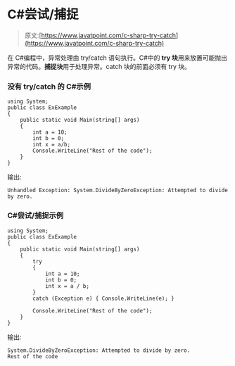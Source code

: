 # C#尝试/捕捉

> 原文:[https://www.javatpoint.com/c-sharp-try-catch](https://www.javatpoint.com/c-sharp-try-catch)

在 C#编程中，异常处理由 try/catch 语句执行。C#中的 **try 块**用来放置可能抛出异常的代码。**捕捉块**用于处理异常。catch 块的前面必须有 try 块。

### 没有 try/catch 的 C#示例

```
using System;
public class ExExample
{
    public static void Main(string[] args)
    {
        int a = 10;
        int b = 0;
        int x = a/b;  
        Console.WriteLine("Rest of the code");
    }
}

```

输出:

```
Unhandled Exception: System.DivideByZeroException: Attempted to divide by zero.

```

### C#尝试/捕捉示例

```
using System;
public class ExExample
{
    public static void Main(string[] args)
    {
        try
        {
            int a = 10;
            int b = 0;
            int x = a / b;
        }
        catch (Exception e) { Console.WriteLine(e); }

        Console.WriteLine("Rest of the code");
    }
}

```

输出:

```
System.DivideByZeroException: Attempted to divide by zero.
Rest of the code

```